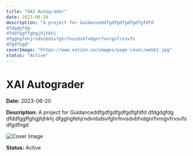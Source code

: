 ```yaml
---
title: "XAI Autograder"
date: 2023-06-20
description: "A project for Guidanceddfgdfgdfgdfgdfgfdfd
dfdgdgfdg
dfddfggffghgjhjhkhj
dfgghgfehjrndvnbdsvfghrfnvsdvbfvdgnrfvnrgvfrvsvfs
dfgdfngd"
coverImage: "https://www.notion.so/images/page-cover/webb1.jpg"
status: "Active"
---
```


# XAI Autograder

**Date:** 2023-06-20

**Description:** A project for Guidanceddfgdfgdfgdfgdfgfdfd
dfdgdgfdg
dfddfggffghgjhjhkhj
dfgghgfehjrndvnbdsvfghrfnvsdvbfvdgnrfvnrgvfrvsvfs
dfgdfngd

![Cover Image](https://www.notion.so/images/page-cover/webb1.jpg)

**Status:** Active
